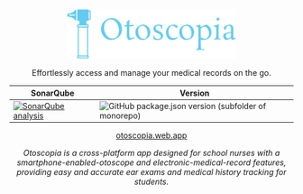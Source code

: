 <div align="center">

<img alt="otoscopia" src=".github/readme_images/app_icon.svg?sanitize=true" width="300">

Effortlessly access and manage your medical records on the go.

| SonarQube | Version |
|----------|----------|
| [![SonarQube analysis](https://github.com/otoscopia/otoscopia/actions/workflows/sonarqube.yml/badge.svg)](https://github.com/otoscopia/otoscopia/actions/workflows/sonarqube.yml)| ![GitHub package.json version (subfolder of monorepo)](https://img.shields.io/github/package-json/v/otoscopia/otoscopia?filename=package.json&style=plastic)|

[otoscopia.web.app](https://otoscopia.web.app/)

<i>Otoscopia is a cross-platform app designed for school nurses with a smartphone-enabled-otoscope and electronic-medical-record features, providing easy and accurate ear exams and medical history tracking for students.</i>
</div>
